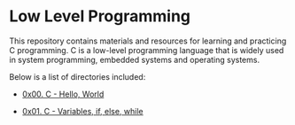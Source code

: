# Low Level Programming

This repository contains materials and resources for learning and practicing
C programming. C is a low-level programming language that is widely used in
system programming, embedded systems and operating systems.

Below is a list of directories included:

* [0x00. C - Hello, World](0x00-hello_world)

* [0x01. C - Variables, if, else, while](0x01-variables_if_else_while)

